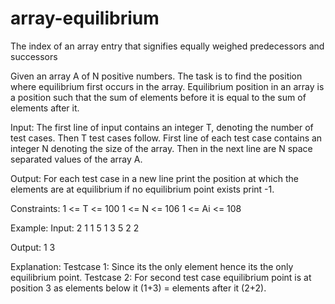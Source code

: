 # array-equilibrium

The index of an array entry that signifies equally weighed predecessors and successors

Given an array A of N positive numbers. The task is to find the position where equilibrium first occurs in the array. Equilibrium position in an array is a position such that the sum of elements before it is equal to the sum of elements after it.

Input:
The first line of input contains an integer T, denoting the number of test cases. Then T test cases follow. First line of each test case contains an integer N denoting the size of the array. Then in the next line are N space separated values of the array A.

Output:
For each test case in a new  line print the position at which the elements are at equilibrium if no equilibrium point exists print -1.

Constraints:
1 <= T <= 100
1 <= N <= 106
1 <= Ai <= 108

Example:
Input:
2
1
1
5
1 3 5 2 2

Output:
1
3

Explanation:
Testcase 1: Since its the only element hence its the only equilibrium point.
Testcase 2: For second test case equilibrium point is at position 3 as elements below it (1+3) = elements after it (2+2).
